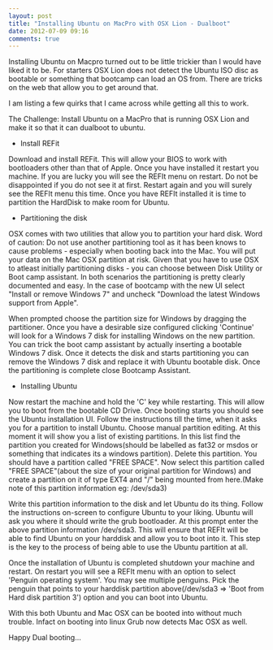 ```yaml
---
layout: post
title: "Installing Ubuntu on MacPro with OSX Lion - Dualboot"
date: 2012-07-09 09:16
comments: true
---
```

 
Installing Ubuntu on Macpro turned out to be little trickier than I would have liked it to be. For starters OSX Lion does not detect the Ubuntu ISO disc as bootable or something that bootcamp can load an OS from. There are tricks on the web that allow you to get around that. 

I am listing a few quirks that I came across while getting all this to work.

The Challenge: Install Ubuntu on a MacPro that is running OSX Lion and make it so that it can dualboot to ubuntu.



* Install REFit

Download and install REFit. This will allow your BIOS to work with bootloaders other than that of Apple. Once you have installed it restart you machine. If you are lucky you will see the REFIt menu on restart. Do not be disappointed if you do not see it at first. Restart again and you will surely see the REFIt menu this time. Once you have REFIt installed it is time to partition the HardDisk to make room for Ubuntu.


* Partitioning the disk

OSX comes with two utilities that allow you to partition your hard disk. Word of caution: Do not use another partitioning tool as it has been knows to cause problems - especially when booting back into the Mac. You will put your data on the Mac OSX partition at risk.
Given that you have to use OSX to atleast initially partitioning disks - you can choose between Disk Utility or Boot camp assistant. In both scenarios the partitioning is pretty clearly documented and easy. In the case of bootcamp with the new UI select "Install  or remove Windows 7" and uncheck "Download the latest Windows support from Apple".

When prompted choose the partition size for Windows by dragging the partitioner. Once you have a desirable size configured clicking 'Continue' will look for a Windows 7 disk for installing Windows on the new partition. You can trick the boot camp assistant by actually inserting a bootable Windows 7 disk. Once it detects the disk and starts partitioning you can remove the Windows 7 disk and replace it with Ubuntu bootable disk. Once the partitioning is complete close Bootcamp Assistant.



* Installing Ubuntu

Now restart the machine and hold the 'C' key while restarting. This will allow you to boot from the bootable CD Drive. Once booting starts you should see the Ubuntu installation UI. Follow the instructions till the time, when it asks you for a partition to install Ubuntu. 
Choose manual partition editing.
At this moment it will show you a list of existing partitions. In this list find the partition you created for Windows(should be labelled as fat32 or msdos or something that indicates its a windows partition). Delete this partition. You should have a partition called "FREE SPACE". Now select this partition called "FREE SPACE"(about the size of your original partition for Windows) and create a partition on it of type EXT4 and "/" being mounted from here.(Make note of this partition information eg: /dev/sda3)

Write this partition information to the disk and let Ubuntu do its thing. Follow the instructions on-screen to configure Ubuntu to your liking. Ubuntu will ask you where it should write the grub bootloader. At this prompt enter the above partition information /dev/sda3. This will ensure that REFIt will be able to find Ubuntu on your harddisk and allow you to boot into it. This step is the key to the process of being able to use the Ubuntu partition at all. 

Once the installation of Ubuntu is completed shutdown your machine and restart. On restart you will see a REFIt menu with an option to select 'Penguin operating system'. You may see multiple penguins. Pick the penguin that points to your harddisk partition above(/dev/sda3 => 'Boot from Hard disk partition 3') option and you can boot into Ubuntu.

With this both Ubuntu and Mac OSX can be booted into without much trouble. Infact on booting into linux Grub now detects Mac OSX as well.

Happy Dual booting...